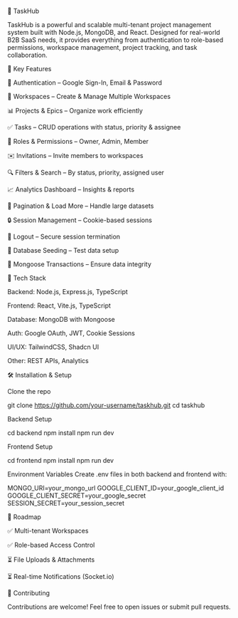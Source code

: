 📌 TaskHub

TaskHub is a powerful and scalable multi-tenant project management system built with Node.js, MongoDB, and React.
Designed for real-world B2B SaaS needs, it provides everything from authentication to role-based permissions, workspace management, project tracking, and task collaboration.

🌟 Key Features

🔐 Authentication – Google Sign-In, Email & Password

🏢 Workspaces – Create & Manage Multiple Workspaces

📊 Projects & Epics – Organize work efficiently

✅ Tasks – CRUD operations with status, priority & assignee

👥 Roles & Permissions – Owner, Admin, Member

✉️ Invitations – Invite members to workspaces

🔍 Filters & Search – By status, priority, assigned user

📈 Analytics Dashboard – Insights & reports

📅 Pagination & Load More – Handle large datasets

🔒 Session Management – Cookie-based sessions

🚪 Logout – Secure session termination

🌱 Database Seeding – Test data setup

💾 Mongoose Transactions – Ensure data integrity

🚀 Tech Stack

Backend: Node.js, Express.js, TypeScript

Frontend: React, Vite.js, TypeScript

Database: MongoDB with Mongoose

Auth: Google OAuth, JWT, Cookie Sessions

UI/UX: TailwindCSS, Shadcn UI

Other: REST APIs, Analytics

🛠️ Installation & Setup

Clone the repo

git clone https://github.com/your-username/taskhub.git
cd taskhub


Backend Setup

cd backend
npm install
npm run dev


Frontend Setup

cd frontend
npm install
npm run dev


Environment Variables
Create .env files in both backend and frontend with:

MONGO_URI=your_mongo_url
GOOGLE_CLIENT_ID=your_google_client_id
GOOGLE_CLIENT_SECRET=your_google_secret
SESSION_SECRET=your_session_secret


📅 Roadmap

✅ Multi-tenant Workspaces

✅ Role-based Access Control

⏳ File Uploads & Attachments

⏳ Real-time Notifications (Socket.io)


🤝 Contributing

Contributions are welcome! Feel free to open issues or submit pull requests.
